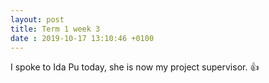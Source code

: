 ```yaml
---
layout: post
title: Term 1 week 3
date : 2019-10-17 13:10:46 +0100
---
```


I spoke to Ida Pu today, she is now my project supervisor. 👍
